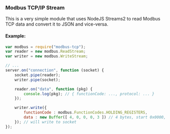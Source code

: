 ### Modbus TCP/IP Stream

This is a very simple module that uses NodeJS Streams2 to read Modbus TCP data and convert it to JSON and vice-versa.

#### Example:

```js
var modbus = require("modbus-tcp");
var reader = new modbus.ReadStream;
var writer = new modbus.WriteStream;

// ...
server.on("connection", function (socket) {
    socket.pipe(reader);
    writer.pipe(socket);

    reader.on("data", function (pkg) {
        console.log(pkg); // { functionCode: ..., protocol: ... }
    });

    writer.write({
        functionCode : modbus.FunctionCodes.HOLDING_REGISTERS,
        data : new Buffer([ 4, 0, 0, 0, 3 ]) // 4 bytes, start 0x0000, length 0x0003
    }); // will write to socket
});
```
